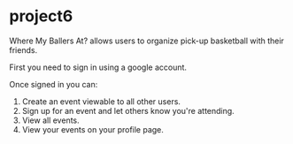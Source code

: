 # project6

Where My Ballers At? allows users to organize pick-up basketball with their friends.  

First you need to sign in using a google account.

Once signed in you can:
  1. Create an event viewable to all other users.
  2. Sign up for an event and let others know you're attending.
  3. View all events.
  4. View your events on your profile page.

